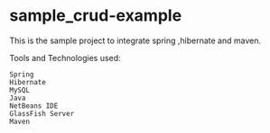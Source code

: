 # sample_crud-example

This is the sample project to integrate spring ,hibernate and maven.



Tools and Technologies used:

    Spring 
    Hibernate 
    MySQL 
    Java 
    NetBeans IDE
    GlassFish Server
    Maven 
